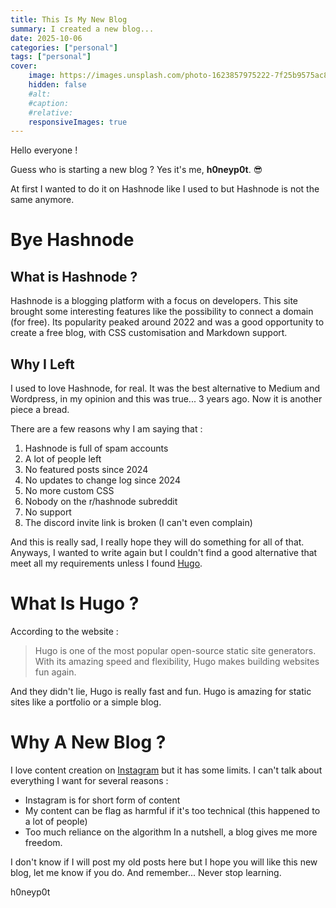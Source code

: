 ```yaml
---
title: This Is My New Blog
summary: I created a new blog...
date: 2025-10-06
categories: ["personal"]
tags: ["personal"]
cover:
    image: https://images.unsplash.com/photo-1623857975222-7f25b9575ac8?q=80&w=1470&auto=format&fit=crop&ixlib=rb-4.1.0&ixid=M3wxMjA3fDB8MHxwaG90by1wYWdlfHx8fGVufDB8fHx8fA%3D%3D
    hidden: false
    #alt:
    #caption:
    #relative:
    responsiveImages: true
---
```

Hello everyone ! 

Guess who is starting a new blog ? Yes it's me, **h0neyp0t**. 😎 

At first I wanted to do it on Hashnode like I used to but Hashnode is not the same anymore.

# Bye Hashnode
## What is Hashnode ? 
Hashnode is a blogging platform with a focus on developers. This site brought some interesting features like the possibility to connect a domain (for free). Its popularity peaked around 2022 and was a good opportunity to create a free blog, with CSS customisation and Markdown support.

## Why I Left
I used to love Hashnode, for real. It was the best alternative to Medium and Wordpress, in my opinion and this was true... 3 years ago. Now it is another piece a bread. 

There are a few reasons why I am saying that : 
1. Hashnode is full of spam accounts 
2. A lot of people left 
3. No featured posts since 2024
4. No updates to change log since 2024
5. No more custom CSS
6. Nobody on the r/hashnode subreddit 
7. No support 
8. The discord invite link is broken (I can't even complain)

And this is really sad, I really hope they will do something for all of that. Anyways, I wanted to write again but I couldn't find a good alternative that meet all my requirements unless I found [Hugo](https://gohugo.io/). 

# What Is Hugo ? 
According to the website : 

> Hugo is one of the most popular open-source static site generators. With its amazing speed and flexibility, Hugo makes building websites fun again.

And they didn't lie, Hugo is really fast and fun. Hugo is amazing for static sites like a portfolio or a simple blog.

# Why A New Blog ? 
I love content creation on [Instagram](https://instagram.com/h0neyp0t.sec) but it has some limits. I can't talk about everything I want for several reasons : 
- Instagram is for short form of content
- My content can be flag as harmful if it's too technical (this happened to a lot of people)
- Too much reliance on the algorithm
In a nutshell, a blog gives me more freedom. 

I don't know if I will post my old posts here but I hope you will like this new blog, let me know if you do. And remember... Never stop learning. 

h0neyp0t